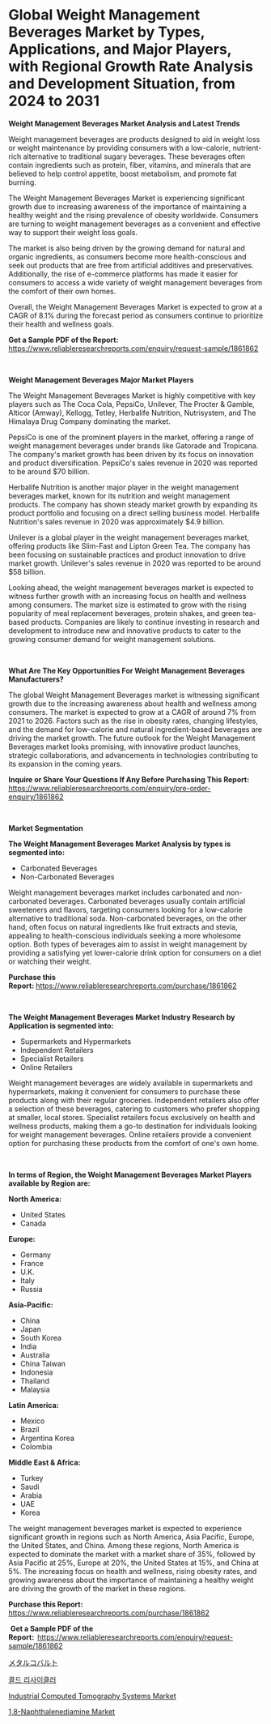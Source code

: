 <p><h1>Global Weight Management Beverages Market by Types, Applications, and Major Players, with Regional Growth Rate Analysis and Development Situation, from 2024 to 2031</h1></p><p><strong>Weight Management Beverages Market Analysis and Latest Trends</strong></p>
<p><p>Weight management beverages are products designed to aid in weight loss or weight maintenance by providing consumers with a low-calorie, nutrient-rich alternative to traditional sugary beverages. These beverages often contain ingredients such as protein, fiber, vitamins, and minerals that are believed to help control appetite, boost metabolism, and promote fat burning.</p><p>The Weight Management Beverages Market is experiencing significant growth due to increasing awareness of the importance of maintaining a healthy weight and the rising prevalence of obesity worldwide. Consumers are turning to weight management beverages as a convenient and effective way to support their weight loss goals.</p><p>The market is also being driven by the growing demand for natural and organic ingredients, as consumers become more health-conscious and seek out products that are free from artificial additives and preservatives. Additionally, the rise of e-commerce platforms has made it easier for consumers to access a wide variety of weight management beverages from the comfort of their own homes.</p><p>Overall, the Weight Management Beverages Market is expected to grow at a CAGR of 8.1% during the forecast period as consumers continue to prioritize their health and wellness goals.</p></p>
<p><strong>Get a Sample PDF of the Report:&nbsp;</strong> <a href="https://www.reliableresearchreports.com/enquiry/request-sample/1861862">https://www.reliableresearchreports.com/enquiry/request-sample/1861862</a></p>
<p>&nbsp;</p>
<p><strong>Weight Management Beverages Major Market Players</strong></p>
<p><p>The Weight Management Beverages Market is highly competitive with key players such as The Coca Cola, PepsiCo, Unilever, The Procter & Gamble, Alticor (Amway), Kellogg, Tetley, Herbalife Nutrition, Nutrisystem, and The Himalaya Drug Company dominating the market.</p><p>PepsiCo is one of the prominent players in the market, offering a range of weight management beverages under brands like Gatorade and Tropicana. The company's market growth has been driven by its focus on innovation and product diversification. PepsiCo's sales revenue in 2020 was reported to be around $70 billion.</p><p>Herbalife Nutrition is another major player in the weight management beverages market, known for its nutrition and weight management products. The company has shown steady market growth by expanding its product portfolio and focusing on a direct selling business model. Herbalife Nutrition's sales revenue in 2020 was approximately $4.9 billion.</p><p>Unilever is a global player in the weight management beverages market, offering products like Slim-Fast and Lipton Green Tea. The company has been focusing on sustainable practices and product innovation to drive market growth. Unilever's sales revenue in 2020 was reported to be around $58 billion.</p><p>Looking ahead, the weight management beverages market is expected to witness further growth with an increasing focus on health and wellness among consumers. The market size is estimated to grow with the rising popularity of meal replacement beverages, protein shakes, and green tea-based products. Companies are likely to continue investing in research and development to introduce new and innovative products to cater to the growing consumer demand for weight management solutions.</p></p>
<p>&nbsp;</p>
<p><strong>What Are The Key Opportunities For Weight Management Beverages Manufacturers?</strong></p>
<p><p>The global Weight Management Beverages market is witnessing significant growth due to the increasing awareness about health and wellness among consumers. The market is expected to grow at a CAGR of around 7% from 2021 to 2026. Factors such as the rise in obesity rates, changing lifestyles, and the demand for low-calorie and natural ingredient-based beverages are driving the market growth. The future outlook for the Weight Management Beverages market looks promising, with innovative product launches, strategic collaborations, and advancements in technologies contributing to its expansion in the coming years.</p></p>
<p><strong>Inquire or Share Your Questions If Any Before Purchasing This Report:</strong> <a href="https://www.reliableresearchreports.com/enquiry/pre-order-enquiry/1861862">https://www.reliableresearchreports.com/enquiry/pre-order-enquiry/1861862</a></p>
<p>&nbsp;</p>
<p><strong>Market Segmentation</strong></p>
<p><strong>The Weight Management Beverages Market Analysis by types is segmented into:</strong></p>
<p><ul><li>Carbonated Beverages</li><li>Non-Carbonated Beverages</li></ul></p>
<p><p>Weight management beverages market includes carbonated and non-carbonated beverages. Carbonated beverages usually contain artificial sweeteners and flavors, targeting consumers looking for a low-calorie alternative to traditional soda. Non-carbonated beverages, on the other hand, often focus on natural ingredients like fruit extracts and stevia, appealing to health-conscious individuals seeking a more wholesome option. Both types of beverages aim to assist in weight management by providing a satisfying yet lower-calorie drink option for consumers on a diet or watching their weight.</p></p>
<p><strong>Purchase this Report:&nbsp;</strong><a href="https://www.reliableresearchreports.com/purchase/1861862">https://www.reliableresearchreports.com/purchase/1861862</a></p>
<p>&nbsp;</p>
<p><strong>The Weight Management Beverages Market Industry Research by Application is segmented into:</strong></p>
<p><ul><li>Supermarkets and Hypermarkets</li><li>Independent Retailers</li><li>Specialist Retailers</li><li>Online Retailers</li></ul></p>
<p><p>Weight management beverages are widely available in supermarkets and hypermarkets, making it convenient for consumers to purchase these products along with their regular groceries. Independent retailers also offer a selection of these beverages, catering to customers who prefer shopping at smaller, local stores. Specialist retailers focus exclusively on health and wellness products, making them a go-to destination for individuals looking for weight management beverages. Online retailers provide a convenient option for purchasing these products from the comfort of one's own home.</p></p>
<p>&nbsp;</p>
<p><strong>In terms of Region, the Weight Management Beverages Market Players available by Region are:</strong></p>
<p>
    <p> <strong> North America: </strong>
        <ul>
            <li>United States</li>
            <li>Canada</li>
        </ul>
        </p> 
    <p> <strong> Europe: </strong>
        <ul>
            <li>Germany</li>
            <li>France</li>
            <li>U.K.</li>
            <li>Italy</li>
            <li>Russia</li>
        </ul>
        </p> 
    <p> <strong> Asia-Pacific: </strong>
        <ul>
            <li>China</li>
            <li>Japan</li>
            <li>South Korea</li>
            <li>India</li>
            <li>Australia</li>
            <li>China Taiwan</li>
            <li>Indonesia</li>
            <li>Thailand</li>
            <li>Malaysia</li>
        </ul>
        </p> 
    <p> <strong> Latin America: </strong>
        <ul>
            <li>Mexico</li>
            <li>Brazil</li>
            <li>Argentina Korea</li>
            <li>Colombia</li>
        </ul>
        </p> 
    <p> <strong> Middle East & Africa: </strong>
        <ul>
            <li>Turkey</li>
            <li>Saudi</li>
            <li>Arabia</li>
            <li>UAE</li>
            <li>Korea</li>
        </ul>
    </p>
    </p>
<p><p>The weight management beverages market is expected to experience significant growth in regions such as North America, Asia Pacific, Europe, the United States, and China. Among these regions, North America is expected to dominate the market with a market share of 35%, followed by Asia Pacific at 25%, Europe at 20%, the United States at 15%, and China at 5%. The increasing focus on health and wellness, rising obesity rates, and growing awareness about the importance of maintaining a healthy weight are driving the growth of the market in these regions.</p></p>
<p><strong>Purchase this Report: </strong><a href="https://www.reliableresearchreports.com/purchase/1861862">https://www.reliableresearchreports.com/purchase/1861862</a></p>
<p>&nbsp;<strong>Get a Sample PDF of the Report:&nbsp;&nbsp;</strong><a href="https://www.reliableresearchreports.com/enquiry/request-sample/1861862">https://www.reliableresearchreports.com/enquiry/request-sample/1861862</a></p>
<p><strong></strong></p>
<p><p><a href="https://medium.com/@alioukaye1/%E9%87%91%E5%B1%9E%E3%82%B3%E3%83%90%E3%83%AB%E3%83%88%E5%B8%82%E5%A0%B4%E3%81%AE%E3%83%A1%E3%83%88%E3%83%AA%E3%82%AF%E3%82%B9%E3%81%AE%E8%A7%A3%E8%AA%AD-%E5%B8%82%E5%A0%B4%E3%82%B7%E3%82%A7%E3%82%A2-%E3%83%88%E3%83%AC%E3%83%B3%E3%83%89-%E6%88%90%E9%95%B7%E3%83%91%E3%82%BF%E3%83%BC%E3%83%B3-c44356973187">メタルコバルト</a></p><p><a href="https://medium.com/@snake68678/%EC%B6%94%EC%9A%B4-%EC%9E%AC%ED%99%9C%EC%9A%A9-%EC%8B%9C%EC%9E%A5-%EA%B7%9C%EB%AA%A8%EA%B0%80-%EA%B8%80%EB%A1%9C%EB%B2%8C-%EC%82%B0%EC%97%85%EC%97%90%EC%84%9C-%EC%B5%9C%EC%A0%81%EC%9D%98-%EB%A7%88%EC%BC%80%ED%8C%85-%EC%B1%84%EB%84%90%EC%9D%84-%EB%82%98%ED%83%80%EB%83%85%EB%8B%88%EB%8B%A4-746ac8ea7700">콜드 리사이클러</a></p><p><a href="https://www.linkedin.com/pulse/industrial-computed-tomography-systems-market-centers-aspects-zq7se?trackingId=JTMtjhsfomtAmCkvOW6i0w%3D%3D">Industrial Computed Tomography Systems Market</a></p><p><a href="https://www.linkedin.com/pulse/18-naphthalenediamine-market-challenges-opportunities-growth-8koce?trackingId=8CBuTFZ9X0orTVC3iUcKqw%3D%3D">1,8-Naphthalenediamine Market</a></p></p>